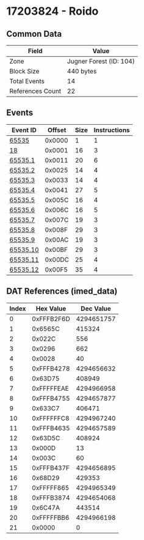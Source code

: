 # 17203824 - Roido

## Common Data

| Field            | Value                   |
|------------------|-------------------------|
| Zone             | Jugner Forest (ID: 104) |
| Block Size       | 440 bytes               |
| Total Events     | 14                      |
| References Count | 22                      |

## Events

| Event ID                  | Offset   |   Size |   Instructions |
|---------------------------|----------|--------|----------------|
| [65535](./65535.md)       | 0x0000   |      1 |              1 |
| [18](./18.md)             | 0x0001   |     16 |              3 |
| [65535.1](./65535.1.md)   | 0x0011   |     20 |              6 |
| [65535.2](./65535.2.md)   | 0x0025   |     14 |              4 |
| [65535.3](./65535.3.md)   | 0x0033   |     14 |              4 |
| [65535.4](./65535.4.md)   | 0x0041   |     27 |              5 |
| [65535.5](./65535.5.md)   | 0x005C   |     16 |              4 |
| [65535.6](./65535.6.md)   | 0x006C   |     16 |              5 |
| [65535.7](./65535.7.md)   | 0x007C   |     19 |              3 |
| [65535.8](./65535.8.md)   | 0x008F   |     29 |              3 |
| [65535.9](./65535.9.md)   | 0x00AC   |     19 |              3 |
| [65535.10](./65535.10.md) | 0x00BF   |     29 |              3 |
| [65535.11](./65535.11.md) | 0x00DC   |     25 |              4 |
| [65535.12](./65535.12.md) | 0x00F5   |     35 |              4 |

## DAT References (imed_data)

|   Index | Hex Value   |   Dec Value |
|---------|-------------|-------------|
|       0 | 0xFFFB2F6D  |  4294651757 |
|       1 | 0x6565C     |      415324 |
|       2 | 0x022C      |         556 |
|       3 | 0x0296      |         662 |
|       4 | 0x0028      |          40 |
|       5 | 0xFFFB4278  |  4294656632 |
|       6 | 0x63D75     |      408949 |
|       7 | 0xFFFFFEAE  |  4294966958 |
|       8 | 0xFFFB4755  |  4294657877 |
|       9 | 0x633C7     |      406471 |
|      10 | 0xFFFFFFC8  |  4294967240 |
|      11 | 0xFFFB4635  |  4294657589 |
|      12 | 0x63D5C     |      408924 |
|      13 | 0x000D      |          13 |
|      14 | 0x003C      |          60 |
|      15 | 0xFFFB437F  |  4294656895 |
|      16 | 0x68D29     |      429353 |
|      17 | 0xFFFFF865  |  4294965349 |
|      18 | 0xFFFB3874  |  4294654068 |
|      19 | 0x6C47A     |      443514 |
|      20 | 0xFFFFFBB6  |  4294966198 |
|      21 | 0x0000      |           0 |
